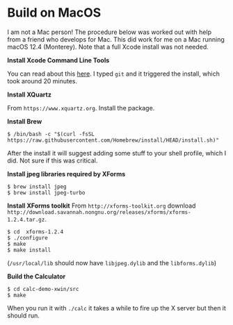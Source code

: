 # Build on MacOS

I am not a Mac person!  The procedure below was worked out with help
from a friend who develops for Mac.  This did work for me on a Mac
running macOS 12.4 (Monterey).  Note that a full Xcode install was not needed.

**Install Xcode Command Line Tools**

You can read about this
[here](https://www.freecodecamp.org/news/install-xcode-command-line-tools/).
I typed `git` and it triggered the install, which took around 20 minutes.

**Install XQuartz**

From `https://www.xquartz.org`.  Install the package.

**Install Brew**

```
$ /bin/bash -c "$(curl -fsSL https://raw.githubusercontent.com/Homebrew/install/HEAD/install.sh)"
```

After the install it will suggest adding some stuff to your shell profile, which I did.  Not sure if this was critical.

**Install jpeg libraries required by XForms**

```
$ brew install jpeg
$ brew install jpeg-turbo
```

**Install XForms toolkit**
From `http://xforms-toolkit.org` download `http://download.savannah.nongnu.org/releases/xforms/xforms-1.2.4.tar.gz`.
```
$ cd  xforms-1.2.4
$ ./configure
$ make
$ make install
```
(`/usr/local/lib` should now have `libjpeg.dylib` and the `libforms.dylib`)

**Build the Calculator**

```
$ cd calc-demo-xwin/src
$ make
```

When you run it with `./calc` it takes a while to fire up the X server but then it should run.
